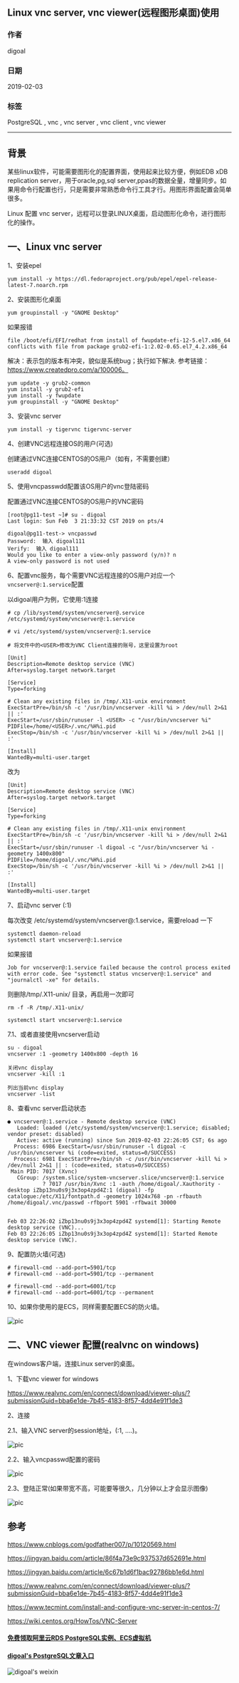 ## Linux vnc server, vnc viewer(远程图形桌面)使用   
                                                                                                                                      
### 作者                                                                                  
digoal                                                                                  
                                                                                                               
### 日期                                                                                               
2019-02-03                                                                           
                                                                                    
### 标签                                                                                                                        
PostgreSQL , vnc , vnc server , vnc client , vnc viewer       
                                                                                                                                      
----                                                                                                                                
                                                                                                                                         
## 背景      
某些linux软件，可能需要图形化的配置界面，使用起来比较方便，例如EDB xDB replication server，用于oracle,pg,sql server,ppas的数据全量，增量同步。如果用命令行配置也行，只是需要非常熟悉命令行工具才行。用图形界面配置会简单很多。  
  
Linux 配置 vnc server，远程可以登录LINUX桌面，启动图形化命令，进行图形化的操作。    
  
## 一、Linux vnc server   
  
1、安装epel  
  
```  
yum install -y https://dl.fedoraproject.org/pub/epel/epel-release-latest-7.noarch.rpm  
```  
  
2、安装图形化桌面  
  
```  
yum groupinstall -y "GNOME Desktop"  
```  
  
如果报错  
  
```  
file /boot/efi/EFI/redhat from install of fwupdate-efi-12-5.el7.x86_64 conflicts with file from package grub2-efi-1:2.02-0.65.el7_4.2.x86_64  
```  
  
解决：表示包的版本有冲突，貌似是系统bug；执行如下解决. 参考链接：https://www.createdpro.com/a/100006。  
  
```  
yum update -y grub2-common  
yum install -y grub2-efi  
yum install -y fwupdate   
yum groupinstall -y "GNOME Desktop"  
```  
  
3、安装vnc server  
  
```  
yum install -y tigervnc tigervnc-server  
```  
  
4、创建VNC远程连接OS的用户(可选)  
  
创建通过VNC连接CENTOS的OS用户（如有，不需要创建）  
  
```  
useradd digoal  
```  
  
5、使用vncpasswdd配置该OS用户的vnc登陆密码  
  
配置通过VNC连接CENTOS的OS用户的VNC密码  
  
```  
[root@pg11-test ~]# su - digoal  
Last login: Sun Feb  3 21:33:32 CST 2019 on pts/4  
  
digoal@pg11-test-> vncpasswd   
Password:  输入 digoal111  
Verify:  输入 digoal111  
Would you like to enter a view-only password (y/n)? n  
A view-only password is not used  
```  
  
6、配置vnc服务，每个需要VNC远程连接的OS用户对应一个```vncserver@:1.service```配置  
  
以digoal用户为例，它使用:1连接  
  
```  
# cp /lib/systemd/system/vncserver@.service /etc/systemd/system/vncserver@:1.service  
  
# vi /etc/systemd/system/vncserver@:1.service  
```  
  
```  
# 将文件中的<USER>修改为VNC Client连接的账号，这里设置为root  
  
[Unit]  
Description=Remote desktop service (VNC)  
After=syslog.target network.target  
  
[Service]  
Type=forking  
  
# Clean any existing files in /tmp/.X11-unix environment  
ExecStartPre=/bin/sh -c '/usr/bin/vncserver -kill %i > /dev/null 2>&1 || :'  
ExecStart=/usr/sbin/runuser -l <USER> -c "/usr/bin/vncserver %i"  
PIDFile=/home/<USER>/.vnc/%H%i.pid  
ExecStop=/bin/sh -c '/usr/bin/vncserver -kill %i > /dev/null 2>&1 || :'  
  
[Install]  
WantedBy=multi-user.target  
```  
  
改为  
  
```  
[Unit]  
Description=Remote desktop service (VNC)  
After=syslog.target network.target  
  
[Service]  
Type=forking  
  
# Clean any existing files in /tmp/.X11-unix environment  
ExecStartPre=/bin/sh -c '/usr/bin/vncserver -kill %i > /dev/null 2>&1 || :'  
ExecStart=/usr/sbin/runuser -l digoal -c "/usr/bin/vncserver %i -geometry 1400x800"  
PIDFile=/home/digoal/.vnc/%H%i.pid  
ExecStop=/bin/sh -c '/usr/bin/vncserver -kill %i > /dev/null 2>&1 || :'  
  
[Install]  
WantedBy=multi-user.target  
```  
  
  
7、启动vnc server (:1)    
  
每次改变 /etc/systemd/system/vncserver@:1.service，需要reload 一下  
  
```  
systemctl daemon-reload  
systemctl start vncserver@:1.service  
```  
  
如果报错  
  
```  
Job for vncserver@:1.service failed because the control process exited with error code. See "systemctl status vncserver@:1.service" and "journalctl -xe" for details.  
```  
  
则删除/tmp/.X11-unix/ 目录，再启用一次即可  
  
```  
rm -f -R /tmp/.X11-unix/  
  
systemctl start vncserver@:1.service  
```  
   
7\.1、或者直接使用vncserver启动   
  
```
su - digoal
vncserver :1 -geometry 1400x800 -depth 16
  
关闭vnc display
vncserver -kill :1

列出当前vnc display
vncserver -list
```
  
8、查看vnc server启动状态  
  
  
```  
● vncserver@:1.service - Remote desktop service (VNC)  
   Loaded: loaded (/etc/systemd/system/vncserver@:1.service; disabled; vendor preset: disabled)  
   Active: active (running) since Sun 2019-02-03 22:26:05 CST; 6s ago  
  Process: 6986 ExecStart=/usr/sbin/runuser -l digoal -c /usr/bin/vncserver %i (code=exited, status=0/SUCCESS)  
  Process: 6981 ExecStartPre=/bin/sh -c /usr/bin/vncserver -kill %i > /dev/null 2>&1 || : (code=exited, status=0/SUCCESS)  
 Main PID: 7017 (Xvnc)  
   CGroup: /system.slice/system-vncserver.slice/vncserver@:1.service  
           ? 7017 /usr/bin/Xvnc :1 -auth /home/digoal/.Xauthority -desktop iZbp13nu0s9j3x3op4zpd4Z:1 (digoal) -fp catalogue:/etc/X11/fontpath.d -geometry 1024x768 -pn -rfbauth /home/digoal/.vnc/passwd -rfbport 5901 -rfbwait 30000  
  
  
Feb 03 22:26:02 iZbp13nu0s9j3x3op4zpd4Z systemd[1]: Starting Remote desktop service (VNC)...  
Feb 03 22:26:05 iZbp13nu0s9j3x3op4zpd4Z systemd[1]: Started Remote desktop service (VNC).  
```  
  
  
9、配置防火墙(可选)  
  
  
```  
# firewall-cmd --add-port=5901/tcp  
# firewall-cmd --add-port=5901/tcp --permanent  
  
# firewall-cmd --add-port=6001/tcp  
# firewall-cmd --add-port=6001/tcp --permanent  
```  
  
10、如果你使用的是ECS，同样需要配置ECS的防火墙。  
  
![pic](20190203_02_pic_004.jpg)  
  
## 二、VNC viewer 配置(realvnc on windows)  
在windows客户端，连接Linux server的桌面。    
  
1、下载vnc viewer for windows  
  
https://www.realvnc.com/en/connect/download/viewer-plus/?submissionGuid=bba6e1de-7b45-4183-8f57-4dd4e91f1de3  
  
2、连接  
  
2\.1、输入VNC server的session地址，(:1, ....)。     
  
![pic](20190203_02_pic_001.jpg)  
  
2\.2、输入vncpasswd配置的密码  
  
![pic](20190203_02_pic_002.jpg)  
  
2\.3、登陆正常(如果带宽不高，可能要等很久，几分钟以上才会显示图像)  
  
![pic](20190203_02_pic_003.jpg)  
  
  
## 参考  
https://www.cnblogs.com/godfather007/p/10120569.html  
  
https://jingyan.baidu.com/article/86f4a73e9c937537d652691e.html  
  
https://jingyan.baidu.com/article/6c67b1d6f1bac92786bb1e6d.html  
  
https://www.realvnc.com/en/connect/download/viewer-plus/?submissionGuid=bba6e1de-7b45-4183-8f57-4dd4e91f1de3  
  
https://www.tecmint.com/install-and-configure-vnc-server-in-centos-7/  
  
https://wiki.centos.org/HowTos/VNC-Server  
  
  
  
  
  
  
  
  
  
  
#### [免费领取阿里云RDS PostgreSQL实例、ECS虚拟机](https://free.aliyun.com/ "57258f76c37864c6e6d23383d05714ea")
  
  
#### [digoal's PostgreSQL文章入口](https://github.com/digoal/blog/blob/master/README.md "22709685feb7cab07d30f30387f0a9ae")
  
  
![digoal's weixin](../pic/digoal_weixin.jpg "f7ad92eeba24523fd47a6e1a0e691b59")
  
  
  
  
  
  
  
